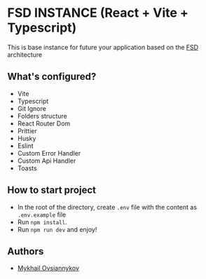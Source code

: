 # FSD INSTANCE (React + Vite + Typescript)

This is base instance for future your application based on the [FSD](https://feature-sliced.design/docs) architecture

## What's configured?

- Vite
- Typescript
- Git Ignore
- Folders structure
- React Router Dom
- Prittier
- Husky
- Eslint
- Custom Error Handler
- Custom Api Handler
- Toasts

## How to start project

- In the root of the directory, create `.env` file with the content as `.env.example` file
- Run `npm install`.
- Run `npm run dev` and enjoy!

## Authors

- [Mykhail Ovsiannykov](https://www.linkedin.com/in/mikie-mac/)
